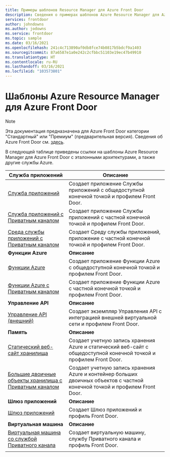 ```yaml
---
title: Примеры шаблонов Resource Manager для Azure Front Door
description: Сведения о примерах шаблонов Azure Resource Manager для Azure Front Door.
services: frontdoor
author: johndowns
ms.author: jodowns
ms.service: frontdoor
ms.topic: sample
ms.date: 03/16/2021
ms.openlocfilehash: 241c4c713890af0db8fce74b0817b5bdcf9a1403
ms.sourcegitcommit: 87a6587e1a0e242c2cfbbc51103e19ec47b49910
ms.translationtype: HT
ms.contentlocale: ru-RU
ms.lasthandoff: 03/16/2021
ms.locfileid: "103573801"
---
```

# <a name="azure-resource-manager-templates-for-azure-front-door"></a>Шаблоны Azure Resource Manager для Azure Front Door

> [!Note]
> Эта документация предназначена для Azure Front Door категории "Стандартный" или "Премиум" (предварительная версия). Сведения об Azure Front Door см. [здесь](../front-door-overview.md).

В следующей таблице приведены ссылки на шаблоны Azure Resource Manager для Azure Front Door с эталонными архитектурами, а также другие службы Azure.

| Служба приложений | Описание |
|-|-|
| [Служба приложений](https://github.com/Azure/azure-quickstart-templates/tree/master/201-front-door-standard-premium-app-service-public) | Создает приложение Службы приложений с общедоступной конечной точкой и профилем Front Door.  |
| [Служба приложений с Приватным каналом](https://github.com/Azure/azure-quickstart-templates/tree/master/201-front-door-premium-app-service-private-link) | Создает приложение Службы приложений с частной конечной точкой и профилем Front Door.  |
| [Среда службы приложений с Приватным каналом](https://github.com/Azure/azure-quickstart-templates/tree/master/201-front-door-premium-app-service-environment-internal-private-link) | Создает Среду службы приложений, приложение с частной конечной точкой и профилем Front Door.  |
|**Функции Azure**| **Описание** |
| [Функции Azure](https://github.com/Azure/azure-quickstart-templates/tree/master/201-front-door-standard-premium-function-public/) | Создает приложение Функции Azure с общедоступной конечной точкой и профилем Front Door.  |
| [Функции Azure с Приватным каналом](https://github.com/Azure/azure-quickstart-templates/tree/master/201-front-door-premium-function-private-link) | Создает приложение Функции Azure с частной конечной точкой и профилем Front Door.  |
|**Управление API**| **Описание** |
| [Управление API (внешний)](https://github.com/Azure/azure-quickstart-templates/tree/master/201-front-door-standard-premium-api-management-external) | Создает экземпляр Управления API с интеграцией внешней виртуальной сети и профилем Front Door.  |
|**Память**| **Описание** |
| [Статический веб-сайт хранилища](https://github.com/Azure/azure-quickstart-templates/tree/master/201-front-door-standard-premium-storage-static-website) | Создает учетную запись хранения Azure и статический веб-сайт с общедоступной конечной точкой и профилем Front Door.  |
| [Большие двоичные объекты хранилища с Приватным каналом](https://github.com/Azure/azure-quickstart-templates/tree/master/201-front-door-premium-storage-blobs-private-link) | Создает учетную запись хранения Azure и контейнер больших двоичных объектов с частной конечной точкой и профилем Front Door.  |
|**Шлюз приложений**| **Описание** |
| [Шлюз приложений](https://github.com/Azure/azure-quickstart-templates/tree/master/201-front-door-standard-premium-application-gateway-public) | Создает Шлюз приложений и профиль Front Door. |
|**Виртуальная машина**| **Описание** |
| [Виртуальная машина со службой Приватного канала](https://github.com/Azure/azure-quickstart-templates/tree/master/201-front-door-premium-vm-private-link) | Создает виртуальную машину, службу Приватного канала и профиль Front Door. |
| | |
